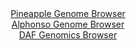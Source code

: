 <div id="Pineapple_Genome_Browser" align="center">
  <a href="https://ink-blot.github.io/?sessionURL=blob:zZLRatswFIbfRdCygWPLduLUhjLSNGnTtOuSkHm0FKM4siMiS54k23FD3n2nZWM3KzQXGwNdSAdZ5z.fvz2qqdJMChQhz3Z7tusiC.mNbBakKDn9TAqqUZQRrqmFFM2ooiKlKNqjjGhDlvNb.HJjTKkjx2Gm7BRE5NLWvk0K8iwFabSdysIZSs7JSipipNLOhSK1dFhedxq6ImVpQ2_f7jlrYohDeLmRQkunpCJPGngv.VVKcipkQZOi4oa9BkggD2Rc2xn5NIgXgzSlWk9pO1mfD6aTwVd_tHy4CoYPy_vreBnEpwuWC2IqRc.X5bQutll64o1hDW_mzUJ94de6mGS8t.ue.Jeno13JFNXnbt8963ohDkOAw8Sa7v6nuWGxI2efVfFsiMejoPscT9vbLr7a8vvRDjiMLrZvTH6wEJdpBTagdKP6kYstHwdWzws6L1v3zML4hY.SDEWPTxYyiqRbuP64R6YtwRmk6ffqVR8LSbWmCkWdEOO.G4Zer9vvQhf3YO1RpfjfgztezsM.9gaeFyQZ4waEXidalNomQth1mtn585E0q3nTNgLgTabhxVbMCId9nF7vMLuTd38yycUYGED7158Iw74n1T9x7z1BbLM6VriBxkF2OS6.pfFDS2Vb1IpQWeObu9mbeI5Dk0lVEAP3oQLHn8bVRDEiDBRqptmKcWbaGCjKBkWu54O4KJVcgolI5asP2MKW28MffwvqH54OPwA-">Pineapple Genome Browser</a>
</div>
<div id="Alphonso_Genome_Browser" align="center">
  <a href="https://ink-blot.github.io/?sessionURL=blob:zZJhT6MwHIe_SxPNXcKgLdsYJObC1KnZ1HNuI2oMKVBYtVCuLeBc9t2vZ.5yb7zEvbjLJbyg_7Tw.z19tqClUjFRgQBgGw1shIAF1Fp0t6SsOb0iJVUgyAlX1AKS5lTSKqUg2IKcKE2W85k5uda6VoHjMF33SlIVwlauTUryKirSKTsVpXMsOCeJkEQLqZyxJK1wWNH2OpqQurbNv1174GREE4fwei0qJZyaVkXcme_Fv0ZxQStR0rhsuGZvAWKTx2TM7Jx8CaPbME2pUlO6uciOwulFuHJPl_dnw.P75fV5tBxGh7esqIhuJD0iyJ0f4PFXd3pF6CS8K.tR0sDVSbGeLS4P3JPD05eaSaqOkIdGfexDHxo0rMroy__U2jxsz.aXeDF5Pjfdn9JNt5pHZ.4di4R_5S2e.927zRHYWYCLtDEugHQtvQBBy4VDa4CHvR.vaGRB6Bs.UjAQPDxaQEuSPpvtD1ugN7UxBij6rXmTxwJCZlSCoOdD6CHfx4O.14e.j3bWFjSS_z24k.Xc9yAOMR7GOePa6JzFqqqVTarKbtPcLl73pNllo_l8Bg_whLBx0kSG66A7w2Y9LievaHrxB6IWMAHertHU_Uiuf2LfR4LYOtlXuRDLGvKnMMHifuVd3yxueN5ixVcqfRcPNmX3Q5MLWRJt9puJWf50riWSkUqbQcsUSxhnehMZiqIDAcKuURekggvjIpBF8gla0EID.Pm3ou7ucfcd">Alphonso Genome Browser</a>
</div>


<div id="DAF_Genomics_Browser" align="center">
  <a href="https://ink-blot.github.io/?sessionURL=blob:tZFra9swFIb_i6D9ZDuW4tixIQx3Sxa3XUabehktJZw6x7FXW_IkuW4W8t.reR2DXRiDDiQhcS7vq_PsyQNKVQpOIsIcOnIoJRZRheiWUDcVLqBGRaIcKoUWkZijRJ4hifYkB6UhvTw3lYXWjYoGgw3k9ha5qMtMOWroQGMr0eoCTarNHKjhi.DQKScTtUnWMICqKQRXYgBZhkrZ7qBBvl13YI7vsXXfEtd1W.myV10bE8bYxsnBuC35Bh__YuQ_KJtVvopXy7ivP8NdspnEZ0n8YThNr9_6r6_T9_NV6q.Ol.WWg24lTk5wVl3d7UaLj8iP2GwhzIGi80_vEzkPLo6Gb46nj00pUU1oQMceC113TA4WqUTWGgwkKySNqGcFbGwxz7Ofr8ORb.YgRUmim1uLaAnZvUm_2RO9awwsovBz23OziJAblCSyTeuAhiEbeYHnhiE9WHvSyuqFac7SyzBwWcyY79xBbfTzsupHaIR.Db4Uyp86m_2vqKi.mgb0ZHo673TBzj99JfWwe8cXiUqT34IKjf8_fiwXsgZtQt.ez1igMno1cv2Dy_Bwe3gC">DAF Genomics Browser</a>
</div>
